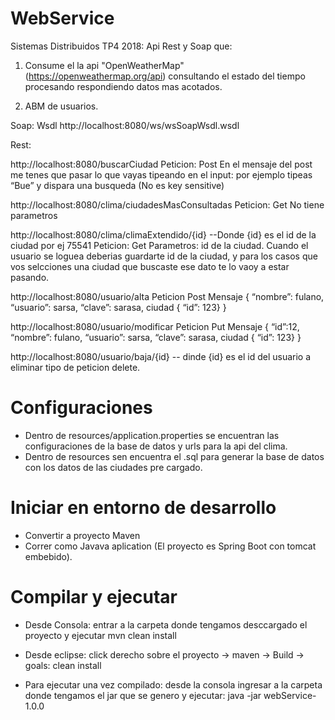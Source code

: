 # WebService
Sistemas Distribuidos TP4 2018: Api Rest y Soap que:

1) Consume el la api "OpenWeatherMap" (https://openweathermap.org/api) consultando el estado del tiempo procesando respondiendo datos mas acotados.

2) ABM de usuarios.


Soap:
Wsdl http://localhost:8080/ws/wsSoapWsdl.wsdl

Rest:

http://localhost:8080/buscarCiudad
Peticion: Post
En el mensaje del post me tenes que pasar lo que vayas tipeando en el input:
por ejemplo tipeas “Bue” y dispara una busqueda (No es key sensitive) 


http://localhost:8080/clima/ciudadesMasConsultadas
Peticion: Get
No tiene parametros

http://localhost:8080/clima/climaExtendido/{id}  --Donde {id} es el id de la ciudad por ej 75541
Peticion: Get
Parametros: id de la ciudad. Cuando el usuario se loguea deberias guardarte id de la ciudad, y para los casos que vos selcciones una ciudad que buscaste ese dato te lo vaoy a estar pasando.

http://localhost:8080/usuario/alta
Peticion Post
Mensaje {  “nombre”: fulano, “usuario”: sarsa, “clave”: sarasa, ciudad { “id”: 123} }

http://localhost:8080/usuario/modificar
Peticion Put
Mensaje { “id”:12, “nombre”: fulano, “usuario”: sarsa, “clave”: sarasa, ciudad { “id”: 123} }

http://localhost:8080/usuario/baja/{id} -- dinde {id} es el id del usuario a eliminar
tipo de peticion delete.


# Configuraciones

- Dentro de resources/application.properties se encuentran las configuraciones de la base de datos y urls para la api del clima.
- Dentro de resources sen encuentra el .sql para generar la base de datos con los datos de las ciudades pre cargado.

# Iniciar en entorno de desarrollo

- Convertir a proyecto Maven
- Correr como Javava aplication (El proyecto es Spring Boot con tomcat embebido).

# Compilar y ejecutar

- Desde Consola: entrar a la carpeta donde tengamos desccargado el proyecto y ejecutar mvn clean install 
- Desde eclipse: click derecho sobre el proyecto -> maven -> Build -> goals: clean install

- Para ejecutar una vez compilado: desde la consola ingresar a la carpeta donde tengamos el jar que se genero y ejecutar:
    java -jar webService-1.0.0
